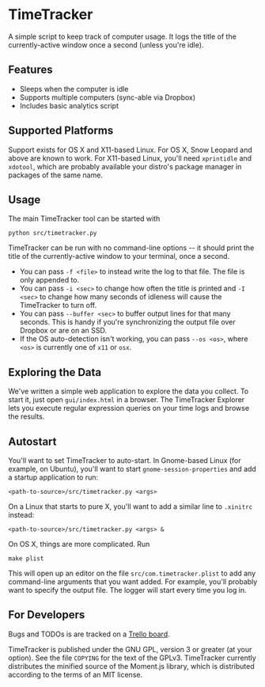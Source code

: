 <!-- -*- type: markdown -*- -->

TimeTracker
===========

A simple script to keep track of computer usage. It logs the title of the currently-active window once a second (unless you're idle).

Features
--------

 + Sleeps when the computer is idle
 + Supports multiple computers (sync-able via Dropbox)
 + Includes basic analytics script

Supported Platforms
-------------------

Support exists for OS X and X11-based Linux.  For OS X, Snow Leopard and above are known to work.  For X11-based Linux, you'll need `xprintidle` and `xdotool`, which are probably available your distro's package manager in packages of the same name.

Usage
-----

The main TimeTracker tool can be started with

    python src/timetracker.py

TimeTracker can be run with no command-line options -- it should print the title of the currently-active window to your terminal, once a second.

 + You can pass `-f <file>` to instead write the log to that file.  The file is only appended to.
 + You can pass `-i <sec>` to change how often the title is printed and `-I <sec>` to change how many seconds of idleness will cause the TimeTracker to turn off.
 + You can pass `--buffer <sec>` to buffer output lines for that many seconds.  This is handy if you're synchronizing the output file over Dropbox or are on an SSD.
 + If the OS auto-detection isn't working, you can pass `--os <os>`, where `<os>` is currently one of `x11` or `osx`.

Exploring the Data
------------------

We've written a simple web application to explore the data you collect.  To start it, just open `gui/index.html` in a browser.  The TimeTracker Explorer lets you execute regular expression queries on your time logs and browse the results.

Autostart
---------

You'll want to set TimeTracker to auto-start.  In Gnome-based Linux (for example, on Ubuntu), you'll want to start `gnome-session-properties` and add a startup application to run:

    <path-to-source>/src/timetracker.py <args>

On a Linux that starts to pure X, you'll want to add a similar line to `.xinitrc` instead:

    <path-to-source>/src/timetracker.py <args> &

On OS X, things are more complicated.  Run

    make plist

This will open up an editor on the file `src/com.timetracker.plist` to add any command-line arguments that you want added.  For example, you'll probably want to specify the output file. The logger will start every time you log in.

For Developers
--------------

Bugs and TODOs is are tracked on a [Trello board](https://trello.com/board/timetracker/51bfd90728cdf3b260002195).

TimeTracker is published under the GNU GPL, version 3 or greater (at your option).  See the file `COPYING` for the text of the GPLv3.  TimeTracker currently distributes the minified source of the Moment.js library, which is distributed according to the terms of an MIT license.
